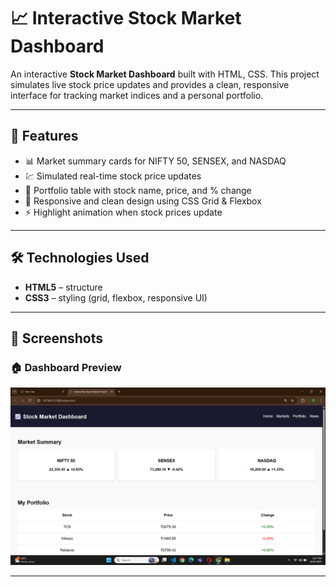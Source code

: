 # 📈 Interactive Stock Market Dashboard

An interactive **Stock Market Dashboard** built with HTML, CSS. 
This project simulates live stock price updates and provides a clean, responsive interface for tracking market indices and a personal portfolio.

---

## 🌟 Features
- 📊 Market summary cards for NIFTY 50, SENSEX, and NASDAQ
- 💹 Simulated real-time stock price updates
- 📑 Portfolio table with stock name, price, and % change
- 🎨 Responsive and clean design using CSS Grid & Flexbox
- ⚡ Highlight animation when stock prices update

---

## 🛠️ Technologies Used
- **HTML5** – structure  
- **CSS3** – styling (grid, flexbox, responsive UI)


---

## 📸 Screenshots

### 🏠 Dashboard Preview  
![Dashboard Preview](output.png)

---




